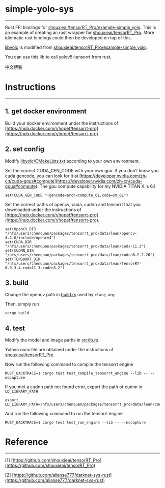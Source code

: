 # simple-yolo-sys

---

Rust FFI bindings for [shouxieai/tensorRT_Pro/example-simple_yolo](https://github.com/shouxieai/tensorRT_Pro/tree/main/example-simple_yolo). This is an example of creating an rust wrapper for [shouxieai/tensorRT_Pro](https://github.com/shouxieai/tensorRT_Pro/tree/main/). More idiomatic rust bindings could then be developed on top of this.

[libyolo](./libyolo/) is modified from [shouxieai/tensorRT_Pro/example-simple_yolo](https://github.com/shouxieai/tensorRT_Pro/tree/main/example-simple_yolo).

You can use this lib to call yolov5-tensorrt from rust.

[中文博客](http://t.csdn.cn/MmXA3)

# Instructions

---

## 1. get docker environment

Build your docker environment under the instructions of [https://hub.docker.com/r/hopef/tensorrt-pro](https://hub.docker.com/r/hopef/tensorrt-pro).

## 2. set config

Modify [libyolo/CMakeLists.txt](./libyolo/CMakeLists.txt) according to your own environment.

Set the correct CUDA_GEN_CODE with your own gpu. If you don't know you cuda gencode, you can look for it at [https://developer.nvidia.com/zh-cn/cuda-gpus#compute](https://developer.nvidia.com/zh-cn/cuda-gpus#compute). The gpu compute capability for my NVIDIA TITAN X is 6.1.
```
set(CUDA_GEN_CODE "-gencode=arch=compute_61,code=sm_61")
```

Set the correct paths of opencv, cuda, cudnn and tensorrt that you downloaded under the instructions of [https://hub.docker.com/r/hopef/tensorrt-pro](https://hub.docker.com/r/hopef/tensorrt-pro).
```
set(OpenCV_DIR   "/nfs/users/chenquan/packages/tensorrt_pro/data/lean/opencv-4.2.0/include/opencv4")
set(CUDA_DIR     "/nfs/users/chenquan/packages/tensorrt_pro/data/lean/cuda-11.2")
set(CUDNN_DIR    "/nfs/users/chenquan/packages/tensorrt_pro/data/lean/cudnn8.2.2.26")
set(TENSORRT_DIR "/nfs/users/chenquan/packages/tensorrt_pro/data/lean/TensorRT-8.0.3.4.cuda11.3.cudnn8.2")
```

## 3. build

Change the opencv path in [build.rs](./build.rs) used by `clang_arg`.

Then, simply run

```
cargo build
```

## 4. test

Modify the model and image paths in [src/ib.rs](./src/lib.rs).

Yolov5 onnx file are obtained under the instuctions of [shouxieai/tensorRT_Pro](https://github.com/shouxieai/tensorRT_Pro/tree/main/).

Now run the following command to compile the tensorrt engine

```
RUST_BACKTRACE=1 cargo test test_compile_tensorrt_engine --lib -- --nocapture
```

If you met a cudnn path not found error, export the path of cudnn in `LD_LIBRARY_PATH`

```
export LD_LIBRARY_PATH=/nfs/users/chenquan/packages/tensorrt_pro/data/lean/cudnn8.2.2.26/lib:$LD_LIBRARY_PATH
```

And run the following command to run the tensorrt engine

```
RUST_BACKTRACE=1 cargo test test_run_engine --lib -- --nocapture
```

# Reference

---

[1] [https://github.com/shouxieai/tensorRT_Pro](https://github.com/shouxieai/tensorRT_Pro)

[2] [https://github.com/alianse777/darknet-sys-rust](https://github.com/alianse777/darknet-sys-rust)
